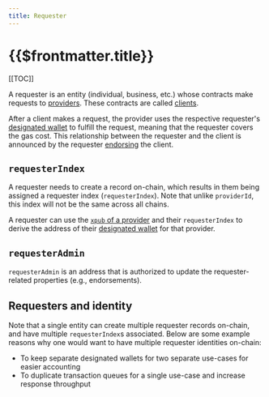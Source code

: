 ```yaml
---
title: Requester
---
```


# {{$frontmatter.title}}

<TocHeader />
[[TOC]]

A requester is an entity \(individual, business, etc.\) whose contracts make requests to [providers](./provider.md). These contracts are called [clients](./client.md).

After a client makes a request, the provider uses the respective requester's [designated wallet](./designated-wallet.md) to fulfill the request, meaning that the requester covers the gas cost. This relationship between the requester and the client is announced by the requester [endorsing](./endorsement.md) the client.

## `requesterIndex`

A requester needs to create a record on-chain, which results in them being assigned a requester index \(`requesterIndex`\). Note that unlike `providerId`, this index will not be the same across all chains.

A requester can use the [`xpub` of a provider](./provider.md#xpub) and their `requesterIndex` to derive the address of their [designated wallet](./designated-wallet.md) for that provider.

## `requesterAdmin`

`requesterAdmin` is an address that is authorized to update the requester-related properties \(e.g., endorsements\).

## Requesters and identity

Note that a single entity can create multiple requester records on-chain, and have multiple `requesterIndex`s associated. Below are some example reasons why one would want to have multiple requester identities on-chain:

* To keep separate designated wallets for two separate use-cases for easier accounting
* To duplicate transaction queues for a single use-case and increase response throughput
